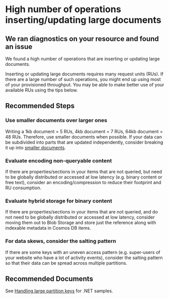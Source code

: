 <properties
    pageTitle="Large documents - RCA"
    description="RCA - High number operations inserting/updating large documents"
    infoBubbleText="High number operations inserting/updating large documents. See details on the right"
    service="microsoft.documentdb"
    resource="databaseAccounts"
    authors="bharathsreenivas"
    ms.author="bharathb"
    articleId="cosmosdb-largedocument-rca"
    diagnosticScenario="CosmosDBLargeDocumentInsight"
    selfHelpType="rca"
    resourceTags=""
    productPesIds="15585"
    cloudEnvironments="public,fairfax,blackforest,mooncake"
    ownershipId="AzureData_AzureCosmosDB"
/>

# High number of operations inserting/updating large documents

## We ran diagnostics on your resource and found an issue

<!--issueDescription-->
We found a high number of operations that are inserting or updating large documents.

Inserting or updating large documents requires many request units (RUs). If there are a large number of such operations, you might end up using most of your provisioned throughput. You may be able to make better use of your available RUs using the tips below.
<!--/issueDescription-->

## **Recommended Steps**

### Use smaller documents over larger ones

Writing a 1kb document = 5 RUs, 4kb document = 7 RUs, 64kb document = 48 RUs. Therefore, use smaller documents when possible. If your data can be subdivided into parts that are updated independently, consider breaking it up into [smaller documents](https://github.com/Azure/azure-cosmos-dotnet-v2/tree/master/samples/Patterns/Patterns/03.ManyToMany).

### Evaluate encoding non-queryable content

If there are properties/sections in your items that are not queried, but need to be globally distributed or accessed at low latency (e.g. binary content or free text), consider an encoding/compression to reduce their footprint and RU consumption.

### Evaluate hybrid storage for binary content

If there are properties/sections in your items that are not queried, and do not need to be globally distributed or accessed at low latency, consider moving them out to Blob Storage and store just the reference along with indexable metadata in Cosmos DB items.

### For data skews, consider the salting pattern

If there are some keys with an uneven access pattern (e.g. super-users of your website who have a lot of activity events), consider the salting pattern so that their data can be spread across multiple partitions.

## **Recommended Documents**

See [Handling large partition keys](https://github.com/Azure/azure-cosmos-dotnet-v2/tree/master/samples/Patterns/Patterns/07.LargePartitionKeys) for .NET samples.
